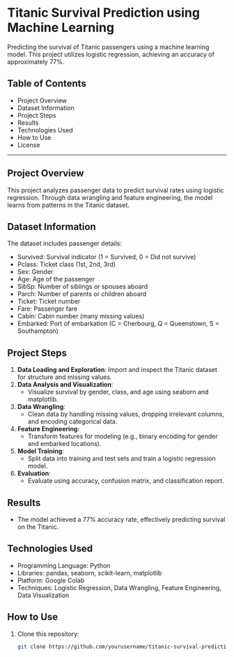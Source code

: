 # Titanic Survival Prediction using Machine Learning

Predicting the survival of Titanic passengers using a machine learning model. This project utilizes logistic regression, achieving an accuracy of approximately 77%.

## Table of Contents
- Project Overview
- Dataset Information
- Project Steps
- Results
- Technologies Used
- How to Use
- License

---

## Project Overview

This project analyzes passenger data to predict survival rates using logistic regression. Through data wrangling and feature engineering, the model learns from patterns in the Titanic dataset.

## Dataset Information

The dataset includes passenger details:
- Survived: Survival indicator (1 = Survived, 0 = Did not survive)
- Pclass: Ticket class (1st, 2nd, 3rd)
- Sex: Gender
- Age: Age of the passenger
- SibSp: Number of siblings or spouses aboard
- Parch: Number of parents or children aboard
- Ticket: Ticket number
- Fare: Passenger fare
- Cabin: Cabin number (many missing values)
- Embarked: Port of embarkation (C = Cherbourg, Q = Queenstown, S = Southampton)

## Project Steps

1. **Data Loading and Exploration**: Import and inspect the Titanic dataset for structure and missing values.
2. **Data Analysis and Visualization**:
   - Visualize survival by gender, class, and age using seaborn and matplotlib.
3. **Data Wrangling**:
   - Clean data by handling missing values, dropping irrelevant columns, and encoding categorical data.
4. **Feature Engineering**:
   - Transform features for modeling (e.g., binary encoding for gender and embarked locations).
5. **Model Training**:
   - Split data into training and test sets and train a logistic regression model.
6. **Evaluation**:
   - Evaluate using accuracy, confusion matrix, and classification report.

## Results

- The model achieved a 77% accuracy rate, effectively predicting survival on the Titanic.

## Technologies Used

- Programming Language: Python
- Libraries: pandas, seaborn, scikit-learn, matplotlib
- Platform: Google Colab
- Techniques: Logistic Regression, Data Wrangling, Feature Engineering, Data Visualization

## How to Use

1. Clone this repository:
   ```bash
   git clone https://github.com/yourusername/titanic-survival-prediction.git
